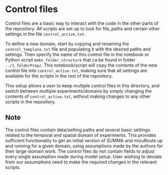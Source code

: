 # Control files
Control files are a basic way to interact with the code in the other parts of the repository. All scripts are set up to look for file_paths and certain other settings in the file `control_active.txt`. 

To define a new domain, start by copying and renaming the `control_template.txt` file and populating it with the desired paths and settings. Then specify the name of this control file in the notebook or Python script `make_folder_structure` that ca be found in folder `../1_folderPrep/`. This notebook/script will copy the contents of the new control file into `control_active.txt`, making sure that all settings are available for the scripts in the rest of the repository.

This setup allows a user to keep multiple control files in this directory, and switch between multiple experiments/domains by simply changing the contents of `control_active.txt`, without making changes to any other scripts in the repository.

## Note
The control files contain data/setting paths and several basic settings related to the temporal and spatial domain of experiments. This provides sufficient functionality to get an initial version of SUMMA and mizuRoute up and running for a given domain, using assumptions made by the authors for their large-domain work. The control files do not contain fields to adjust every single assumption made during model setup. User wishing to deviate from our assumptions need to make the required changes in the relevant scripts.
